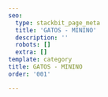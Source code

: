 ```yaml
---
seo:
  type: stackbit_page_meta
  title: 'GATOS - MININO'
  description: ''
  robots: []
  extra: []
template: category
title: GATOS - MININO
order: '001'

---
```

